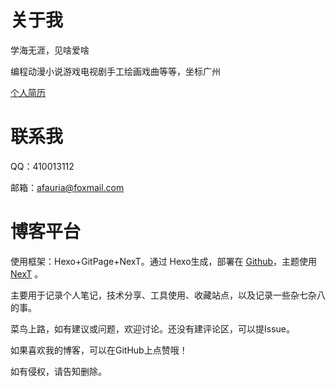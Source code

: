 # 关于我

学海无涯，见啥爱啥

编程动漫小说游戏电视剧手工绘画戏曲等等，坐标广州

[个人简历]()

# 联系我

QQ：410013112

邮箱：afauria@foxmail.com

# 博客平台

使用框架：Hexo+GitPage+NexT。通过 Hexo生成，部署在 [Github](https://github.com/Afauria)，主题使用 [NexT](http://theme-next.iissnan.com/) 。

主要用于记录个人笔记，技术分享、工具使用、收藏站点，以及记录一些杂七杂八的事。

菜鸟上路，如有建议或问题，欢迎讨论。还没有建评论区，可以提Issue。

如果喜欢我的博客，可以在GitHub上点赞哦！

如有侵权，请告知删除。
